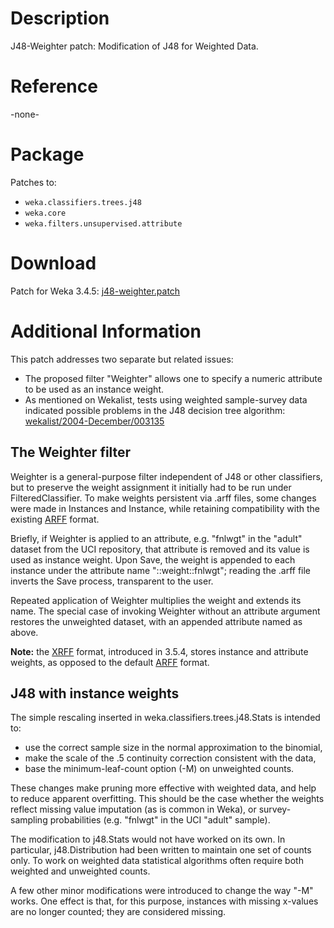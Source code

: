 

# Description
J48-Weighter patch: 
Modification of J48 for Weighted Data.

# Reference 
-none-

# Package
Patches to:

* `weka.classifiers.trees.j48`
* `weka.core`
* `weka.filters.unsupervised.attribute`

# Download
Patch for Weka 3.4.5: 
[j48-weighter.patch](files/j48-weighter.patch)

# Additional Information
This patch addresses two separate but related issues:

* The proposed filter "Weighter" allows one to specify a numeric attribute to be used as an instance weight.
* As mentioned on Wekalist, tests using weighted sample-survey data indicated possible problems in the J48 decision tree algorithm: 
[wekalist/2004-December/003135](https://list.waikato.ac.nz/pipermail/wekalist/2004-December/003135.html)

## The Weighter filter
Weighter is a general-purpose filter independent of J48 or other
classifiers, but to preserve the weight assignment it initially had to
be run under FilteredClassifier.  To make weights persistent via .arff
files, some changes were made in Instances and Instance, while retaining
compatibility with the existing [ARFF](formats_and_processing/arff.md) format.

Briefly, if Weighter is applied to an attribute, e.g. "fnlwgt" in the
"adult" dataset from the UCI repository, that attribute is removed and
its value is used as instance weight.  Upon Save, the weight is appended
to each instance under the attribute name "::weight::fnlwgt"; reading
the .arff file inverts the Save process, transparent to the user.

Repeated application of Weighter multiplies the weight and extends its
name.  The special case of invoking Weighter without an attribute
argument restores the unweighted dataset, with an appended attribute
named as above.

**Note:** the [XRFF](formats_and_processing/xrff.md) format, introduced in 3.5.4, stores instance and attribute weights, as opposed to the default [ARFF](formats_and_processing/arff.md) format.

## J48 with instance weights
The simple rescaling inserted in weka.classifiers.trees.j48.Stats is
intended to:

* use the correct sample size in the normal approximation to the binomial,
* make the scale of the .5 continuity correction consistent with the data,
* base the minimum-leaf-count option (-M) on unweighted counts.

These changes make pruning more effective with weighted data, and help
to reduce apparent overfitting.  This should be the case whether the
weights reflect missing value imputation (as is common in Weka), or
survey-sampling probabilities (e.g. "fnlwgt" in the UCI "adult"
sample).

The modification to j48.Stats would not have worked on its own.  In
particular, j48.Distribution had been written to maintain one set of
counts only.  To work on weighted data statistical algorithms often
require both weighted and unweighted counts.

A few other minor modifications were introduced to change the way "-M"
works.  One effect is that, for this purpose, instances with missing
x-values are no longer counted; they are considered missing.
